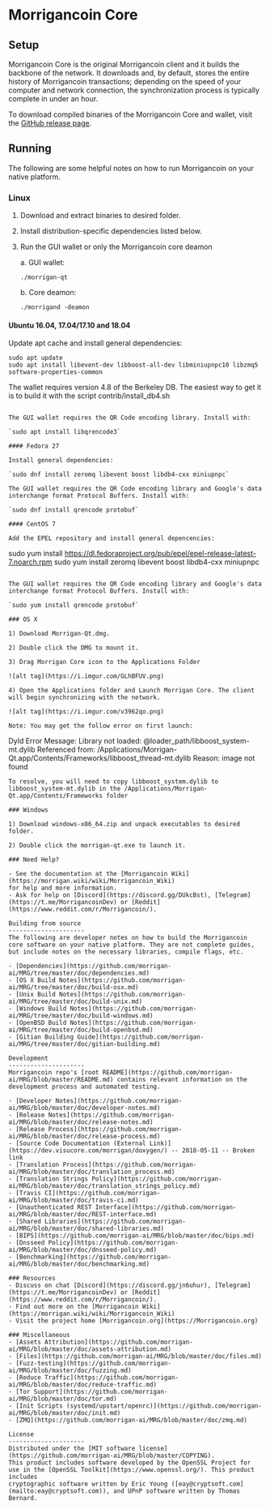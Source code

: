 Morrigancoin Core
==============

Setup
---------------------
Morrigancoin Core is the original Morrigancoin client and it builds the backbone of the network. It downloads and, by default, stores the entire history of Morrigancoin transactions; depending on the speed of your computer and network connection, the synchronization process is typically complete in under an hour.

To download compiled binaries of the Morrigancoin Core and wallet, visit the [GitHub release page](https://github.com/morrigan-ai/MRG/releases).

Running
---------------------
The following are some helpful notes on how to run Morrigancoin on your native platform.

### Linux

1) Download and extract binaries to desired folder.

2) Install distribution-specific dependencies listed below.

3) Run the GUI wallet or only the Morrigancoin core deamon

   a. GUI wallet:

   `./morrigan-qt`

   b. Core deamon:

   `./morrigand -deamon`

#### Ubuntu 16.04, 17.04/17.10 and 18.04

Update apt cache and install general dependencies:

```
sudo apt update
sudo apt install libevent-dev libboost-all-dev libminiupnpc10 libzmq5 software-properties-common
```

The wallet requires version 4.8 of the Berkeley DB. The easiest way to get it is to build it with the script contrib/install_db4.sh


```

The GUI wallet requires the QR Code encoding library. Install with:

`sudo apt install libqrencode3`

#### Fedora 27

Install general dependencies:

`sudo dnf install zeromq libevent boost libdb4-cxx miniupnpc`

The GUI wallet requires the QR Code encoding library and Google's data interchange format Protocol Buffers. Install with:

`sudo dnf install qrencode protobuf`

#### CentOS 7

Add the EPEL repository and install general depencencies:

```
sudo yum install https://dl.fedoraproject.org/pub/epel/epel-release-latest-7.noarch.rpm
sudo yum install zeromq libevent boost libdb4-cxx miniupnpc
```

The GUI wallet requires the QR Code encoding library and Google's data interchange format Protocol Buffers. Install with:

`sudo yum install qrencode protobuf`

### OS X

1) Download Morrigan-Qt.dmg.

2) Double click the DMG to mount it.

3) Drag Morrigan Core icon to the Applications Folder

![alt tag](https://i.imgur.com/GLhBFUV.png)

4) Open the Applications folder and Launch Morrigan Core. The client will begin synchronizing with the network.

![alt tag](https://i.imgur.com/v3962qo.png)

Note: You may get the follow error on first launch:
```
Dyld Error Message:
  Library not loaded: @loader_path/libboost_system-mt.dylib
  Referenced from: /Applications/Morrigan-Qt.app/Contents/Frameworks/libboost_thread-mt.dylib
  Reason: image not found
```
To resolve, you will need to copy libboost_system.dylib to libboost_system-mt.dylib in the /Applications/Morrigan-Qt.app/Contents/Frameworks folder

### Windows

1) Download windows-x86_64.zip and unpack executables to desired folder.

2) Double click the morrigan-qt.exe to launch it.

### Need Help?

- See the documentation at the [Morrigancoin Wiki](https://morrigan.wiki/wiki/Morrigancoin_Wiki)
for help and more information.
- Ask for help on [Discord](https://discord.gg/DUkcBst), [Telegram](https://t.me/MorrigancoinDev) or [Reddit](https://www.reddit.com/r/Morrigancoin/).

Building from source
---------------------
The following are developer notes on how to build the Morrigancoin core software on your native platform. They are not complete guides, but include notes on the necessary libraries, compile flags, etc.

- [Dependencies](https://github.com/morrigan-ai/MRG/tree/master/doc/dependencies.md)
- [OS X Build Notes](https://github.com/morrigan-ai/MRG/tree/master/doc/build-osx.md)
- [Unix Build Notes](https://github.com/morrigan-ai/MRG/tree/master/doc/build-unix.md)
- [Windows Build Notes](https://github.com/morrigan-ai/MRG/tree/master/doc/build-windows.md)
- [OpenBSD Build Notes](https://github.com/morrigan-ai/MRG/tree/master/doc/build-openbsd.md)
- [Gitian Building Guide](https://github.com/morrigan-ai/MRG/tree/master/doc/gitian-building.md)

Development
---------------------
Morrigancoin repo's [root README](https://github.com/morrigan-ai/MRG/blob/master/README.md) contains relevant information on the development process and automated testing.

- [Developer Notes](https://github.com/morrigan-ai/MRG/blob/master/doc/developer-notes.md)
- [Release Notes](https://github.com/morrigan-ai/MRG/blob/master/doc/release-notes.md)
- [Release Process](https://github.com/morrigan-ai/MRG/blob/master/doc/release-process.md)
- [Source Code Documentation (External Link)](https://dev.visucore.com/morrigan/doxygen/) -- 2018-05-11 -- Broken link
- [Translation Process](https://github.com/morrigan-ai/MRG/blob/master/doc/translation_process.md)
- [Translation Strings Policy](https://github.com/morrigan-ai/MRG/blob/master/doc/translation_strings_policy.md)
- [Travis CI](https://github.com/morrigan-ai/MRG/blob/master/doc/travis-ci.md)
- [Unauthenticated REST Interface](https://github.com/morrigan-ai/MRG/blob/master/doc/REST-interface.md)
- [Shared Libraries](https://github.com/morrigan-ai/MRG/blob/master/doc/shared-libraries.md)
- [BIPS](https://github.com/morrigan-ai/MRG/blob/master/doc/bips.md)
- [Dnsseed Policy](https://github.com/morrigan-ai/MRG/blob/master/doc/dnsseed-policy.md)
- [Benchmarking](https://github.com/morrigan-ai/MRG/blob/master/doc/benchmarking.md)

### Resources
- Discuss on chat [Discord](https://discord.gg/jn6uhur), [Telegram](https://t.me/MorrigancoinDev) or [Reddit](https://www.reddit.com/r/Morrigancoin/).
- Find out more on the [Morrigancoin Wiki](https://morrigan.wiki/wiki/Morrigancoin_Wiki)
- Visit the project home [Morrigancoin.org](https://Morrigancoin.org)

### Miscellaneous
- [Assets Attribution](https://github.com/morrigan-ai/MRG/blob/master/doc/assets-attribution.md)
- [Files](https://github.com/morrigan-ai/MRG/blob/master/doc/files.md)
- [Fuzz-testing](https://github.com/morrigan-ai/MRG/blob/master/doc/fuzzing.md)
- [Reduce Traffic](https://github.com/morrigan-ai/MRG/blob/master/doc/reduce-traffic.md)
- [Tor Support](https://github.com/morrigan-ai/MRG/blob/master/doc/tor.md)
- [Init Scripts (systemd/upstart/openrc)](https://github.com/morrigan-ai/MRG/blob/master/doc/init.md)
- [ZMQ](https://github.com/morrigan-ai/MRG/blob/master/doc/zmq.md)

License
---------------------
Distributed under the [MIT software license](https://github.com/morrigan-ai/MRG/blob/master/COPYING).
This product includes software developed by the OpenSSL Project for use in the [OpenSSL Toolkit](https://www.openssl.org/). This product includes
cryptographic software written by Eric Young ([eay@cryptsoft.com](mailto:eay@cryptsoft.com)), and UPnP software written by Thomas Bernard.
